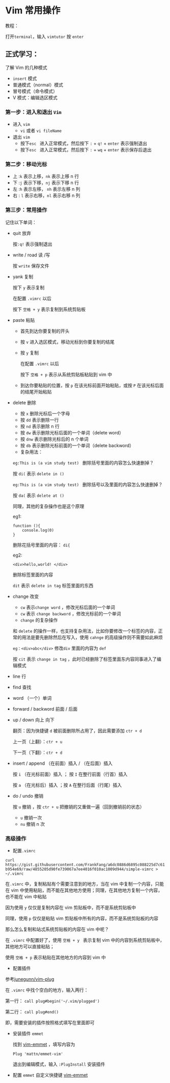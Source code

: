 
# Vim 常用操作

教程：

打开` terminal `，输入 `vimtutor` 按 `enter`

## 正式学习：

了解 Vim 的几种模式

- `insert` 模式
- 普通模式（normal）模式
- 冒号模式（命令模式）
- V 模式：编辑选区模式

### 第一步：进入和退出 `Vim`

- 进入 `vim` 
  - `vi` 或者 `vi fileName`
- 退出 `vim`
  - 按下`esc ` 进入正常模式，然后按下 `:` + `q!` + `enter` 表示强制退出
  - 按下`esc ` 进入正常模式，然后按下 `:` + `wq` + `enter` 表示保存后退出

### 第二步：移动光标

- 上 :`k` 表示上移，`nk` 表示上移 n 行
- 下 :`j` 表示下移，`nj` 表示下移 n 行
- 左 :`h` 表示左移， `nh` 表示左移 n 列
- 右 : `l` 表示右移，`nl` 表示右移 n 列

### 第三步：常用操作

记住以下单词：

- quit 放弃 

  按`:q!` 表示强制退出

- write / road  读 /写 

  按 `write` 保存文件

- yank  复制

  按下 `y` 表示复制

  在配置 `.vimrc` 以后

  按下 `空格 + y` 表示复制到系统剪贴板

- paste 粘贴

  - 首先到达你要复制的开头

  - 按 `v` 进入选区模式，移动光标到你要复制的结尾

  - 按 `y` 复制

    在配置 `.vimrc` 以后

    按下 `空格 + p` 表示从系统剪贴板粘贴到 vim 中

  - 到达你要粘贴的位置，按 `p` 在该光标前面开始粘贴，或按 `P`  在该光标后面的结尾开始粘贴

- delete 删除

  - 按 `x` 删除光标后一个字母
  - 按 `dd` 表示删除一行
  - 按 `nd` 表示删除 n 行
  - 按 `dw` 表示删除光标后面的一个单词（delete word）
  - 按 `dnw` 表示删除光标后的 n 个单词 
  - 按 `db` 表示删除光标前面的一个单词（delete backword）
  - 复杂用法：

  `eg:This is (a vim study test) ` 删除括号里面的内容怎么快速删掉？

  按 `di(` 表示 `delete in ()`

  `eg:This is (a vim study test) ` 删除括号以及里面的内容怎么快速删掉？

  按 `da(` 表示 `delete at ()`

  同理，其他的复杂操作也是这个原理

  eg1:

  ```
  function (){
      console.log(0)
  }
  ```

  删除花括号里面的内容： `di{`

  eg2:

  `<div>hello,world! </div>`

  删除标签里面的内容

  `dit` 表示 `delete in tag` 标签里面的东西

- change  改变

  - `cw` 表示`change word` ，修改光标后面的一个单词
  - `cw` 表示 `change backword` ，修改光标前的一个单词
  - `change` 的复杂操作

  和 `delete` 的操作一样，也支持复杂用法，比如你要修改一个标签的内容，正常的用法是要先删除然后在写入，使用 `cahnge` 的高级操作则不需要如此麻烦

  `eg：<div>abc</div>` 修改`div` 里面的内容为 `def`

  按 `cit` 表示 `change in tag` ，此时已经删除了标签里面东内容同事进入了编辑模式

- line 行

- find 查找

- word （一个）单词

- forward / backword  前面 / 后面

- up / down 向上  向下

  翻页：因为快捷键 `d` 被前面删除所占用了，因此需要添加 `ctr + d` 

  上一页（上翻）：`ctr + u `

  下一页（下翻）：`ctr + d`

- insert / append  （在前面）插入 /  （在后面）插入  

  按 `i` （在光标前面）插入 ； 按  `I` 在整行前面（行首）插入

  按 `a` （在光标后）插入  ；按 `A` 在整行后面（行尾）插入

   

- do / undo   撤销  

   按 `u` 撤销  ，按 `ctr + u` 把撤销的又重做一遍（回到撤销前的状态）

  - `u` 撤销一次
  - `nu` 撤销  n 次

### 高级操作

- 配置`.vimrc` 

`curl https://gist.githubusercontent.com/FrankFang/a6dc0886d6895c088225d7c61b954e69/raw/4855205d90fe739067a7ee4016f010ac1009d944/simple-vimrc > ~/.vimrc`

在`.vimrc` 中，复制粘贴有个需要注意到的地方，当在 vim 中复制一个内容，只能在 vim 中使用粘贴，而不能在其他地方使用；同理，在其他地方复制一个内容，也不能在 vim 中粘贴

因为使用 `y` 仅仅是复制内容在 vim 剪贴板中，而不是系统剪贴板中

同理，使用 `p` 仅仅是粘贴 vim 剪贴板中所有的内容，而不是系统剪贴板的内容

那么怎么复制和站忒系统剪贴板的内容在 vim 中呢？

在 `.vimrc` 中配置好了，使用 `空格 + y ` 表示复制 vim 中的内容到系统剪贴板中，其他地方可以直接粘贴；

使用 `空格 + p` 表示粘贴在其他地方的内容到 vim 中

- 配置插件

参考[junegunn/vim-plug](https://github.com/junegunn/vim-plug)

在 `.vimrc` 中找个空白的地方，输入两行：

第一行： `call plug#begin('~/.vim/plugged')`

第二行： `call plug#end()` 

即，需要安装的插件按照格式填写在里面即可

- 安装插件  `emmet` 

  找到 [vim-emmet](https://github.com/mattn/emmet-vim) ，填写内容为

  `Plug 'mattn/emmet-vim'`

  退出到编辑模式，输入 `:PlugInstall` 安装插件

- 配置 `emmet` 自定义快捷键 [vim-emmet](https://github.com/mattn/emmet-vim)

  ​



 


